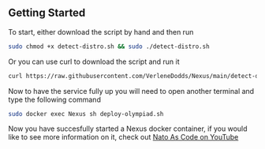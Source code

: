 ## Getting Started

To start, either download the script by hand and then run

```bash
sudo chmod +x detect-distro.sh && sudo ./detect-distro.sh
```

Or you can use curl to download the script and run it

```bash
curl https://raw.githubusercontent.com/VerleneDodds/Nexus/main/detect-distro.sh >> detect-distro.sh && sudo chmod +x detect-distro.sh && sudo ./detect-distro.sh
```

Now to have the service fully up you will need to open another terminal and type the following command

```bash
sudo docker exec Nexus sh deploy-olympiad.sh
```

Now you have succesfully started a Nexus docker container, if you would like to see more information on it, check out [Nato As Code on YouTube](https://www.youtube.com/c/NatoasCode) 
